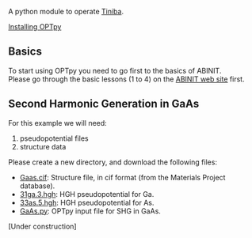
A python module to operate <a href="https://github.com/bemese/tiniba">Tiniba</a>.

[Installing OPTpy](https://github.com/trangel/OPTpy/blob/master/README.md)


## Basics   
To start using OPTpy you need to go first to the basics of ABINIT.   
Please go through the basic lessons (1 to 4) on the [ABINIT web site](http://www.abinit.org) first.   

## Second Harmonic Generation in GaAs  

For this example we will need:   
1. pseudopotential files
2. structure data   

Please create a new directory, and download the following files:   

* [Gaas.cif](https://github.com/trangel/OPTpy/tree/master/examples/data/structures/GaAs.cif): Structure file, in cif format (from the Materials Project database).   
* [31ga.3.hgh](https://github.com/trangel/OPTpy/tree/master/examples/data/pseudos/31ga.3.hgh):   HGH pseudopotential for Ga.   
* [33as.5.hgh](https://github.com/trangel/OPTpy/tree/master/examples/data/pseudos/33as.5.hgh): HGH pseudopotential for As.   
* [GaAs.py](https://github.com/trangel/OPTpy/tree/master/examples/flows/GaAs.py): 
OPTpy input file for SHG in GaAs. 

[Under construction] 
